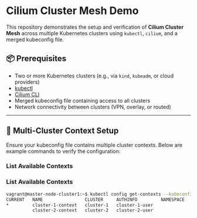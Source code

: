 # Cilium Cluster Mesh Demo

This repository demonstrates the setup and verification of **Cilium Cluster Mesh** across multiple Kubernetes clusters using `kubectl`, `cilium`, and a merged kubeconfig file.

## 📦 Prerequisites

- Two or more Kubernetes clusters (e.g., via `kind`, `kubeadm`, or cloud providers)
- [kubectl](https://kubernetes.io/docs/tasks/tools/)
- [Cilium CLI](https://docs.cilium.io/en/stable/gettingstarted/cilium-cli/)
- Merged kubeconfig file containing access to all clusters
- Network connectivity between clusters (VPN, overlay, or routed)

---

## 🧩 Multi-Cluster Context Setup

Ensure your kubeconfig file contains multiple cluster contexts. Below are example commands to verify the configuration:

### List Available Contexts

### List Available Contexts

```bash
vagrant@master-node-cluster1:~$ kubectl config get-contexts --kubeconfig=.kube/merged-config
CURRENT   NAME                CLUSTER     AUTHINFO         NAMESPACE
*         cluster-1-context   cluster-1   cluster-1-user
          cluster-2-context   cluster-2   cluster-2-user


